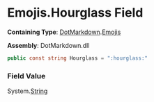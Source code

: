 # Emojis\.Hourglass Field

**Containing Type**: [DotMarkdown](../../README.md)\.[Emojis](../README.md)

**Assembly**: DotMarkdown\.dll

```csharp
public const string Hourglass = ":hourglass:"
```

### Field Value

System\.[String](https://docs.microsoft.com/en-us/dotnet/api/system.string)